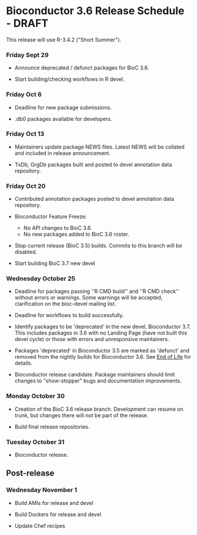 # Bioconductor 3.6 Release Schedule - DRAFT

This release will use R-3.4.2 ("Short Summer").

### Friday Sept 29 

* Announce deprecated / defunct packages for BioC 3.6.

* Start building/checking workflows in R devel.

### Friday Oct 6 

* Deadline for new package submissions.

* .db0 packages available for developers.

### Friday Oct 13

* Maintainers update package NEWS files. Latest NEWS will be collated 
  and included in release announcement.

* TxDb, OrgDb packages built and posted to devel annotation data repository.

### Friday Oct 20

* Contributed annotation packages posted to devel annotation data repository.

* Bioconductor Feature Freeze: 
  - No API changes to BioC 3.6.
  - No new packages added to BioC 3.6 roster.

* Stop current release (BioC 3.5) builds.  Commits to this branch will be
  disabled.

* Start building BioC 3.7 new devel

### Wednesday October 25 

* Deadline for packages passing ''R CMD build'' and ''R CMD check''
  without errors or warnings.  Some warnings will be accepted, clarification 
  on the bioc-devel mailing list.

* Deadline for workflows to build successfully.

* Identify packages to be 'deprecated' in the new devel, Bioconductor 3.7. This 
  includes packages in 3.6 with no Landing Page (have not built this 
  devel cycle) or those with errors and unresponsive maintainers. 

* Packages 'deprecated' in Bioconductor 3.5 are marked as 'defunct' and 
  removed from the nightly builds for Bioconductor 3.6.
  See [End of Life](/developers/package-end-of-life) for details.

* Bioconductor release candidate.  Package maintainers should limit
  changes to "show-stopper" bugs and documentation improvements.

### Monday October 30 

* Creation of the BioC 3.6 release branch.  Development can resume on
  trunk, but changes there will not be part of the release.

* Build final release repositories.


### Tuesday October 31 

* Bioconductor release.


## Post-release

### Wednesday November 1 

* Build AMIs for release and devel

* Build Dockers for release and devel

* Update Chef recipes
